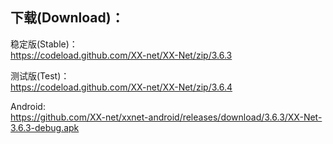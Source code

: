 
## 下载(Download)：
稳定版(Stable)：  
https://codeload.github.com/XX-net/XX-Net/zip/3.6.3


测试版(Test)：  
https://codeload.github.com/XX-net/XX-Net/zip/3.6.4


Android:  
https://github.com/XX-net/xxnet-android/releases/download/3.6.3/XX-Net-3.6.3-debug.apk
